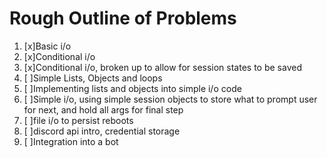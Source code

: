 # Rough Outline of Problems
1. [x]Basic i/o 
2. [x]Conditional i/o
3. [x]Conditional i/o, broken up to allow for session states to be saved
4. [ ]Simple Lists, Objects and loops
5. [ ]Implementing lists and objects into simple i/o code
6. [ ]Simple i/o, using simple session objects to store what to prompt user for next, and hold all args for final step
7. [ ]file i/o to persist reboots
8. [ ]discord api intro, credential storage
9. [ ]Integration into a bot